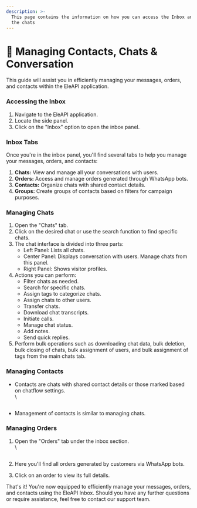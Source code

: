 ```yaml
---
description: >-
  This page contains the information on how you can access the Inbox and manage
  the chats
---
```


# 📖 Managing Contacts, Chats & Conversation

This guide will assist you in efficiently managing your messages, orders, and contacts within the EleAPI application.

### **Accessing the Inbox**

1. Navigate to the EleAPI application.
2. Locate the side panel.
3. Click on the "Inbox" option to open the inbox panel.

### **Inbox Tabs**

Once you're in the inbox panel, you'll find several tabs to help you manage your messages, orders, and contacts:

1. **Chats:** View and manage all your conversations with users.
2. **Orders:** Access and manage orders generated through WhatsApp bots.
3. **Contacts:** Organize chats with shared contact details.
4. **Groups:** Create groups of contacts based on filters for campaign purposes.

### **Managing Chats**

1. Open the "Chats" tab.
2. Click on the desired chat or use the search function to find specific chats.
3. The chat interface is divided into three parts:
   * Left Panel: Lists all chats.
   * Center Panel: Displays conversation with users. Manage chats from this panel.
   * Right Panel: Shows visitor profiles.
4. Actions you can perform:
   * Filter chats as needed.
   * Search for specific chats.
   * Assign tags to categorize chats.
   * Assign chats to other users.
   * Transfer chats.
   * Download chat transcripts.
   * Initiate calls.
   * Manage chat status.
   * Add notes.
   * Send quick replies.
5. Perform bulk operations such as downloading chat data, bulk deletion, bulk closing of chats, bulk assignment of users, and bulk assignment of tags from the main chats tab.

### **Managing Contacts**

*   Contacts are chats with shared contact details or those marked based on chatflow settings.\
    \


    <figure><img src="../../../.gitbook/assets/1 – 72.png" alt=""><figcaption></figcaption></figure>
* Management of contacts is similar to managing chats.

### **Managing Orders**

1.  Open the "Orders" tab under the inbox section.\
    \


    <figure><img src="../../../.gitbook/assets/1 – 73.png" alt=""><figcaption></figcaption></figure>
2. Here you'll find all orders generated by customers via WhatsApp bots.
3. Click on an order to view its full details.

That's it! You're now equipped to efficiently manage your messages, orders, and contacts using the EleAPI Inbox. Should you have any further questions or require assistance, feel free to contact our support team.

